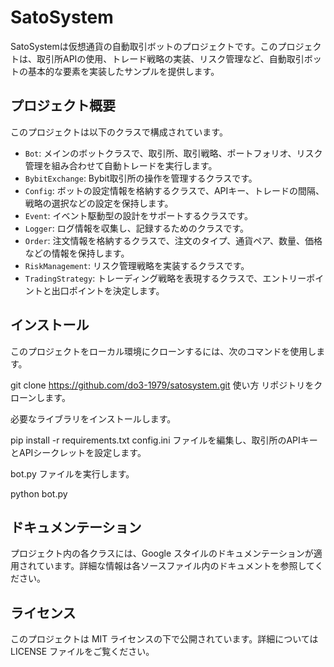 # SatoSystem

SatoSystemは仮想通貨の自動取引ボットのプロジェクトです。このプロジェクトは、取引所APIの使用、トレード戦略の実装、リスク管理など、自動取引ボットの基本的な要素を実装したサンプルを提供します。

## プロジェクト概要

このプロジェクトは以下のクラスで構成されています。

- `Bot`: メインのボットクラスで、取引所、取引戦略、ポートフォリオ、リスク管理を組み合わせて自動トレードを実行します。
- `BybitExchange`: Bybit取引所の操作を管理するクラスです。
- `Config`: ボットの設定情報を格納するクラスで、APIキー、トレードの間隔、戦略の選択などの設定を保持します。
- `Event`: イベント駆動型の設計をサポートするクラスです。
- `Logger`: ログ情報を収集し、記録するためのクラスです。
- `Order`: 注文情報を格納するクラスで、注文のタイプ、通貨ペア、数量、価格などの情報を保持します。
- `RiskManagement`: リスク管理戦略を実装するクラスです。
- `TradingStrategy`: トレーディング戦略を表現するクラスで、エントリーポイントと出口ポイントを決定します。

## インストール

このプロジェクトをローカル環境にクローンするには、次のコマンドを使用します。

git clone https://github.com/do3-1979/satosystem.git
使い方
リポジトリをクローンします。

必要なライブラリをインストールします。

pip install -r requirements.txt
config.ini ファイルを編集し、取引所のAPIキーとAPIシークレットを設定します。

bot.py ファイルを実行します。

python bot.py

## ドキュメンテーション
プロジェクト内の各クラスには、Google スタイルのドキュメンテーションが適用されています。詳細な情報は各ソースファイル内のドキュメントを参照してください。

## ライセンス
このプロジェクトは MIT ライセンスの下で公開されています。詳細については LICENSE ファイルをご覧ください。